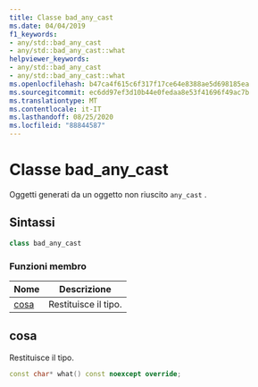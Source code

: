 ```yaml
---
title: Classe bad_any_cast
ms.date: 04/04/2019
f1_keywords:
- any/std::bad_any_cast
- any/std::bad_any_cast::what
helpviewer_keywords:
- any/std::bad_any_cast
- any/std::bad_any_cast::what
ms.openlocfilehash: b47ca4f615c6f317f17ce64e8388ae5d698185ea
ms.sourcegitcommit: ec6dd97ef3d10b44e0fedaa8e53f41696f49ac7b
ms.translationtype: MT
ms.contentlocale: it-IT
ms.lasthandoff: 08/25/2020
ms.locfileid: "88844587"
---
```

# <a name="bad_any_cast-class"></a>Classe bad_any_cast

Oggetti generati da un oggetto non riuscito `any_cast` .

## <a name="syntax"></a>Sintassi

```cpp
class bad_any_cast
```

### <a name="member-functions"></a>Funzioni membro

|Nome|Descrizione|
|-|-|
|[cosa](#what)|Restituisce il tipo.|

## <a name="what"></a><a name="what"></a> cosa

Restituisce il tipo.

```cpp
const char* what() const noexcept override;
```
